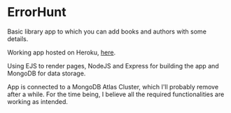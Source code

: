 # ErrorHunt

Basic library app to which you can add books and authors with some details.

Working app hosted on Heroku, [here](https://library-app5213.herokuapp.com/).

Using EJS to render pages, NodeJS and Express for building the app and MongoDB for data storage.

App is connected to a MongoDB Atlas Cluster, which I'll probably remove after a while. For the time being, I believe all the required functionalities are working as intended.

